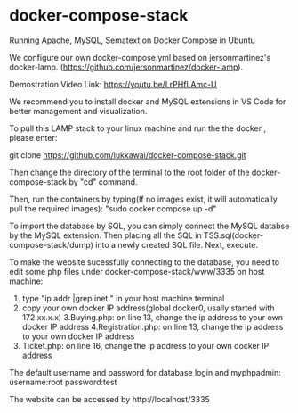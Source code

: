 # docker-compose-stack
Running Apache, MySQL, Sematext on Docker Compose in Ubuntu 

We configure our own docker-compose.yml based on jersonmartinez's docker-lamp. (https://github.com/jersonmartinez/docker-lamp).

Demostration Video Link:
https://youtu.be/LrPHfLAmc-U

We recommend you to install docker and MySQL extensions in VS Code for better management and visualization.

To pull this LAMP stack to your linux machine and run the the docker , please enter:

git clone https://github.com/lukkawai/docker-compose-stack.git 

Then change the directory of the terminal to the root folder of the docker-compose-stack by "cd" command.

Then, run the containers by typing(If no images exist, it will automatically pull the required images):
"sudo docker compose up -d" 

To import the database by SQL, you can simply connect the MySQL databse by the MySQL extension.
Then placing all the SQL in TSS.sql(docker-compose-stack/dump) into a newly created SQL file. Next, execute.

To make the website sucessfully connecting to the database, you need to edit some php files under docker-compose-stack/www/3335 on host machine:

1. type "ip addr |grep inet " in your host machine terminal 
2. copy your own docker IP address(global docker0, usally started with 172.xx.x.x)
3.Buying.php: on line 13, change the ip address to your own docker IP address 
4.Registration.php: on line 13, change the ip address to your own docker IP address
5. Ticket.php: on line 16, change the ip address to your own docker IP address

The default username and password for database login and myphpadmin:
username:root
password:test

The website can be accessed by http://localhost/3335







